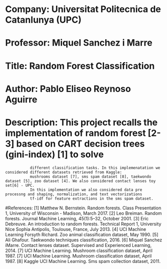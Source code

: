 # Company: Universitat Politecnica de Catanlunya (UPC)
# Professor: Miquel Sanchez i Marre
# Title: Random Forest Classification
# Author: Pablo Eliseo Reynoso Aguirre

# Description: This project recalls the implementation of random forest [2-3] based on CART decision trees (gini-index) [1] to solve
               different classification tasks. In this implemenatation we considered different datasets retrieved from Kaggle:
               mushrooms dataset [7], sms spam dataset [8], taekwondo dataset [5], zoo dataset [4]. We also considered contact lenses toy set[6] - UPC.
               In this implementation we also considered data pre processng and shaping, normalization, and text vectorizations
               tf-idf for feature extractions in the sms spam dataset.
               
#References:  [1] Matthew N. Bernstein. Random forests. Class Presentation 1, University of Wisconsin - Madison, March 2017.
              [2] Leo Breiman. Random forests. Journal Machine Learning, 45(1):5–32, October 2001.
              [3] Eric Debreuve. An introduction to random forests. Technical Report 1, University Nice Sophia Antipolis, Toulouse, France, July 2013.
              [4] UCI Machine Learning Forsyth Richard. Zoo animal classification dataset, May 1990.
              [5] Ali Ghafour. Taekwondo techniques classification, 2016.
              [6] Miquel Sanchez iMarre. Contact lenses dataset. Supervised and Experienced Learning, 2014. [7] UCI Machine Learning. Mushroom classification dataset, April 1987.
              [7] UCI Machine Learning. Mushroom classification dataset, April 1987.
              [8] Kaggle UCI Machine Learning. Sms spam collection dataset, 2011.

